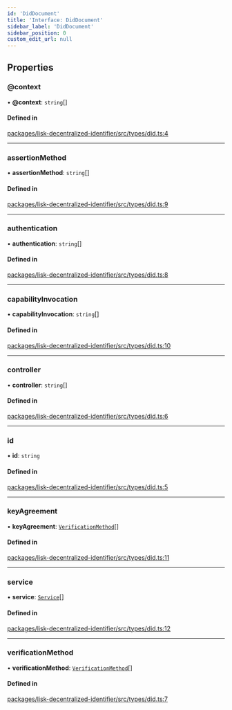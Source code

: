 ```yaml
---
id: 'DidDocument'
title: 'Interface: DidDocument'
sidebar_label: 'DidDocument'
sidebar_position: 0
custom_edit_url: null
---
```


## Properties

### @context

• **@context**: `string`[]

#### Defined in

[packages/lisk-decentralized-identifier/src/types/did.ts:4](https://github.com/aldhosutra/lisk-did/blob/e1cde64/packages/lisk-decentralized-identifier/src/types/did.ts#L4)

---

### assertionMethod

• **assertionMethod**: `string`[]

#### Defined in

[packages/lisk-decentralized-identifier/src/types/did.ts:9](https://github.com/aldhosutra/lisk-did/blob/e1cde64/packages/lisk-decentralized-identifier/src/types/did.ts#L9)

---

### authentication

• **authentication**: `string`[]

#### Defined in

[packages/lisk-decentralized-identifier/src/types/did.ts:8](https://github.com/aldhosutra/lisk-did/blob/e1cde64/packages/lisk-decentralized-identifier/src/types/did.ts#L8)

---

### capabilityInvocation

• **capabilityInvocation**: `string`[]

#### Defined in

[packages/lisk-decentralized-identifier/src/types/did.ts:10](https://github.com/aldhosutra/lisk-did/blob/e1cde64/packages/lisk-decentralized-identifier/src/types/did.ts#L10)

---

### controller

• **controller**: `string`[]

#### Defined in

[packages/lisk-decentralized-identifier/src/types/did.ts:6](https://github.com/aldhosutra/lisk-did/blob/e1cde64/packages/lisk-decentralized-identifier/src/types/did.ts#L6)

---

### id

• **id**: `string`

#### Defined in

[packages/lisk-decentralized-identifier/src/types/did.ts:5](https://github.com/aldhosutra/lisk-did/blob/e1cde64/packages/lisk-decentralized-identifier/src/types/did.ts#L5)

---

### keyAgreement

• **keyAgreement**: [`VerificationMethod`](VerificationMethod.md)[]

#### Defined in

[packages/lisk-decentralized-identifier/src/types/did.ts:11](https://github.com/aldhosutra/lisk-did/blob/e1cde64/packages/lisk-decentralized-identifier/src/types/did.ts#L11)

---

### service

• **service**: [`Service`](Service.md)[]

#### Defined in

[packages/lisk-decentralized-identifier/src/types/did.ts:12](https://github.com/aldhosutra/lisk-did/blob/e1cde64/packages/lisk-decentralized-identifier/src/types/did.ts#L12)

---

### verificationMethod

• **verificationMethod**: [`VerificationMethod`](VerificationMethod.md)[]

#### Defined in

[packages/lisk-decentralized-identifier/src/types/did.ts:7](https://github.com/aldhosutra/lisk-did/blob/e1cde64/packages/lisk-decentralized-identifier/src/types/did.ts#L7)
